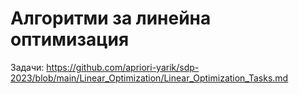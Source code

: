 # Алгоритми за линейна оптимизация

Задачи: https://github.com/apriori-yarik/sdp-2023/blob/main/Linear_Optimization/Linear_Optimization_Tasks.md
